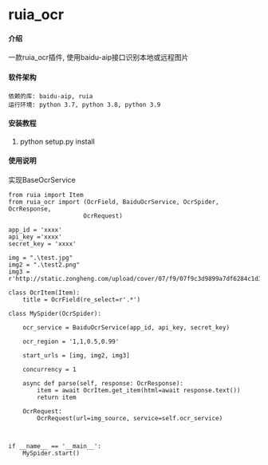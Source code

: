 # ruia_ocr

#### 介绍
一款ruia_ocr插件, 使用baidu-aip接口识别本地或远程图片

#### 软件架构
    依赖的库: baidu-aip, ruia
    运行环境: python 3.7, python 3.8, python 3.9

#### 安装教程

1.  python setup.py install

#### 使用说明
实现BaseOcrService

    from ruia import Item
    from ruia_ocr import (OcrField, BaiduOcrService, OcrSpider, OcrResponse, 
                         OcrRequest)

    app_id = 'xxxx'
    api_key ='xxxx' 
    secret_key = 'xxxx'

    img = ".\test.jpg"
    img2 = ".\test2.png"
    img3 = r'http://static.zongheng.com/upload/cover/07/f9/07f9c3d9899a7df6284c1d340d45ba8c.jpeg'
        
    class OcrItem(Item):
        title = OcrField(re_select=r'.*')

    class MySpider(OcrSpider):

        ocr_service = BaiduOcrService(app_id, api_key, secret_key)

        ocr_region = '1,1,0.5,0.99'

        start_urls = [img, img2, img3]

        concurrency = 1

        async def parse(self, response: OcrResponse):
            item = await OcrItem.get_item(html=await response.text())
            return item

        OcrRequest: 
            OcrRequest(url=img_source, service=self.ocr_service)

            

    if __name__ == '__main__':
        MySpider.start()

